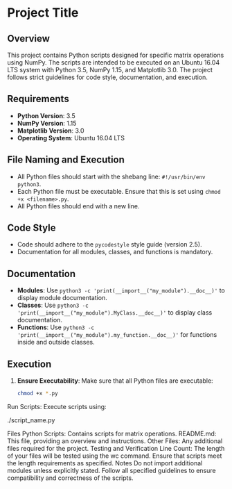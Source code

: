# Project Title

## Overview

This project contains Python scripts designed for specific matrix operations using NumPy. The scripts are intended to be executed on an Ubuntu 16.04 LTS system with Python 3.5, NumPy 1.15, and Matplotlib 3.0. The project follows strict guidelines for code style, documentation, and execution.

## Requirements

- **Python Version**: 3.5
- **NumPy Version**: 1.15
- **Matplotlib Version**: 3.0
- **Operating System**: Ubuntu 16.04 LTS

## File Naming and Execution

- All Python files should start with the shebang line: `#!/usr/bin/env python3`.
- Each Python file must be executable. Ensure that this is set using `chmod +x <filename>.py`.
- All Python files should end with a new line.

## Code Style

- Code should adhere to the `pycodestyle` style guide (version 2.5).
- Documentation for all modules, classes, and functions is mandatory.

## Documentation

- **Modules**: Use `python3 -c 'print(__import__("my_module").__doc__)'` to display module documentation.
- **Classes**: Use `python3 -c 'print(__import__("my_module").MyClass.__doc__)'` to display class documentation.
- **Functions**: Use `python3 -c 'print(__import__("my_module").my_function.__doc__)'` for functions inside and outside classes.

## Execution

1. **Ensure Executability**: Make sure that all Python files are executable:
   ```bash
   chmod +x *.py
Run Scripts: Execute scripts using:

./script_name.py

Files
Python Scripts: Contains scripts for matrix operations.
README.md: This file, providing an overview and instructions.
Other Files: Any additional files required for the project.
Testing and Verification
Line Count: The length of your files will be tested using the wc command. Ensure that scripts meet the length requirements as specified.
Notes
Do not import additional modules unless explicitly stated.
Follow all specified guidelines to ensure compatibility and correctness of the scripts.
